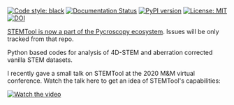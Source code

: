 [![Code style: black](https://img.shields.io/badge/code%20style-black-000000.svg)](https://github.com/psf/black)
[![Documentation Status](https://readthedocs.org/projects/stemtool/badge/?version=latest)](https://stemtool.readthedocs.io/en/latest/?badge=latest)
[![PyPI version](https://badge.fury.io/py/stemtool.svg)](https://badge.fury.io/py/stemtool)
[![License: MIT](https://img.shields.io/badge/License-MIT-yellow.svg)](https://opensource.org/licenses/MIT)
[![DOI](https://zenodo.org/badge/DOI/10.5281/zenodo.3780732.svg)](https://doi.org/10.5281/zenodo.3780732)

[STEMTool is now a part of the Pycroscopy ecosystem](https://github.com/pycroscopy/stemtool). Issues will be only tracked from that repo. 

Python based codes for analysis of 4D-STEM and aberration corrected vanilla STEM datasets. 

I recently gave a small talk on STEMTool at the 2020 M&M virtual conference. Watch the talk here to get an idea of STEMTool's capabilities:

[![Watch the video](https://i.imgur.com/iBhmcTT.png)](https://youtu.be/qIaplVNAQ_k)
